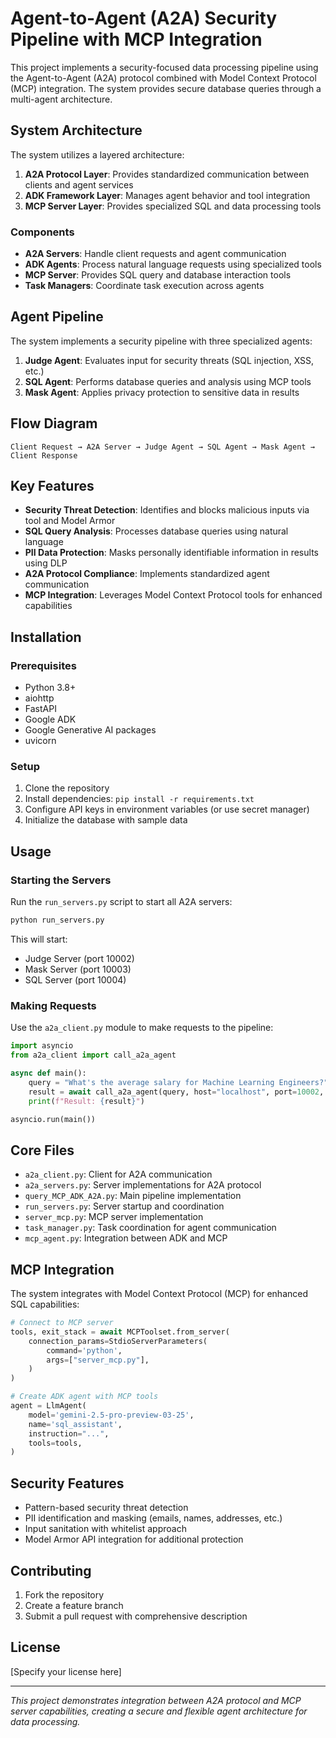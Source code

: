 # Agent-to-Agent (A2A) Security Pipeline with MCP Integration

This project implements a security-focused data processing pipeline using the Agent-to-Agent (A2A) protocol combined with Model Context Protocol (MCP) integration. The system provides secure database queries through a multi-agent architecture.

## System Architecture

The system utilizes a layered architecture:

1. **A2A Protocol Layer**: Provides standardized communication between clients and agent services
2. **ADK Framework Layer**: Manages agent behavior and tool integration
3. **MCP Server Layer**: Provides specialized SQL and data processing tools

### Components

- **A2A Servers**: Handle client requests and agent communication
- **ADK Agents**: Process natural language requests using specialized tools
- **MCP Server**: Provides SQL query and database interaction tools
- **Task Managers**: Coordinate task execution across agents

## Agent Pipeline

The system implements a security pipeline with three specialized agents:

1. **Judge Agent**: Evaluates input for security threats (SQL injection, XSS, etc.)
2. **SQL Agent**: Performs database queries and analysis using MCP tools
3. **Mask Agent**: Applies privacy protection to sensitive data in results

## Flow Diagram

```
Client Request → A2A Server → Judge Agent → SQL Agent → Mask Agent → Client Response
```

## Key Features

- **Security Threat Detection**: Identifies and blocks malicious inputs via tool and Model Armor
- **SQL Query Analysis**: Processes database queries using natural language
- **PII Data Protection**: Masks personally identifiable information in results using DLP
- **A2A Protocol Compliance**: Implements standardized agent communication
- **MCP Integration**: Leverages Model Context Protocol tools for enhanced capabilities

## Installation

### Prerequisites

- Python 3.8+
- aiohttp
- FastAPI
- Google ADK
- Google Generative AI packages
- uvicorn

### Setup

1. Clone the repository
2. Install dependencies: `pip install -r requirements.txt`
3. Configure API keys in environment variables (or use secret manager)
4. Initialize the database with sample data

## Usage

### Starting the Servers

Run the `run_servers.py` script to start all A2A servers:

```bash
python run_servers.py
```

This will start:
- Judge Server (port 10002)
- Mask Server (port 10003)
- SQL Server (port 10004)

### Making Requests

Use the `a2a_client.py` module to make requests to the pipeline:

```python
import asyncio
from a2a_client import call_a2a_agent

async def main():
    query = "What's the average salary for Machine Learning Engineers?"
    result = await call_a2a_agent(query, host="localhost", port=10002, stream=False)
    print(f"Result: {result}")

asyncio.run(main())
```

## Core Files

- `a2a_client.py`: Client for A2A communication
- `a2a_servers.py`: Server implementations for A2A protocol
- `query_MCP_ADK_A2A.py`: Main pipeline implementation
- `run_servers.py`: Server startup and coordination
- `server_mcp.py`: MCP server implementation
- `task_manager.py`: Task coordination for agent communication
- `mcp_agent.py`: Integration between ADK and MCP

## MCP Integration

The system integrates with Model Context Protocol (MCP) for enhanced SQL capabilities:

```python
# Connect to MCP server
tools, exit_stack = await MCPToolset.from_server(
    connection_params=StdioServerParameters(
        command='python',
        args=["server_mcp.py"],
    )
)

# Create ADK agent with MCP tools
agent = LlmAgent(
    model='gemini-2.5-pro-preview-03-25',
    name='sql_assistant',
    instruction="...",
    tools=tools,
)
```

## Security Features

- Pattern-based security threat detection
- PII identification and masking (emails, names, addresses, etc.)
- Input sanitation with whitelist approach
- Model Armor API integration for additional protection

## Contributing

1. Fork the repository
2. Create a feature branch
3. Submit a pull request with comprehensive description

## License

[Specify your license here]

---

*This project demonstrates integration between A2A protocol and MCP server capabilities, creating a secure and flexible agent architecture for data processing.*

